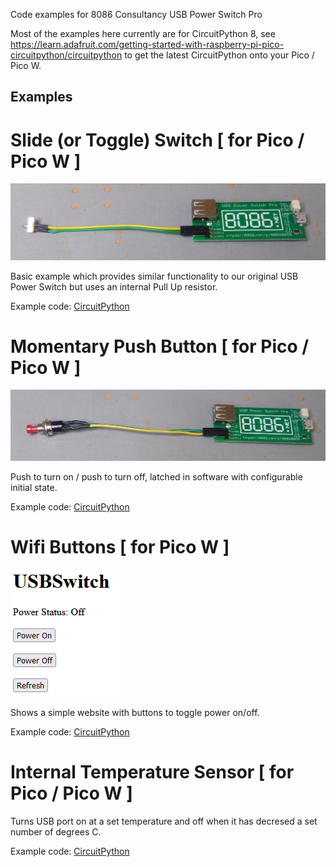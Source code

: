 Code examples for 8086 Consultancy USB Power Switch Pro

Most of the examples here currently are for CircuitPython 8, see https://learn.adafruit.com/getting-started-with-raspberry-pi-pico-circuitpython/circuitpython to get the latest CircuitPython onto your Pico / Pico W.

## Examples

# Slide (or Toggle) Switch  [ for Pico / Pico W ]

![USB Power Switch Pro with slide switch](assets/images/SlideSwitch.jpg)

Basic example which provides similar functionality to our original USB Power Switch but uses an internal Pull Up resistor.

Example code: [CircuitPython](CircuitPython/slide-switch/)

# Momentary Push Button [ for Pico / Pico W ]

![USB Power Switch Pro with push switch](assets/images/MomentaryPushButton.jpg)

Push to turn on / push to turn off, latched in software with configurable initial state.

Example code: [CircuitPython](CircuitPython/momentary-push/)

# Wifi Buttons [ for Pico W ]

![USB Power Switch Pro Wifi Buttons Browser](assets/images/WifiButtons.png)

Shows a simple website with buttons to toggle power on/off.

Example code: [CircuitPython](CircuitPython/wifi-buttons/)

# Internal Temperature Sensor [ for Pico / Pico W ]

Turns USB port on at a set temperature and off when it has decresed a set number of degrees C.

Example code: [CircuitPython](CircuitPython/internal-temp/)
